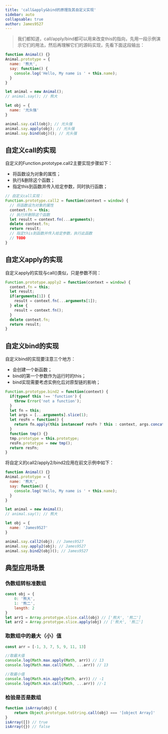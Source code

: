 ```yaml
---
title: 'call&apply&bind的原理及其自定义实现'
sidebar: auto
collapsable: true
author: James9527
---
```


> 我们都知道，call/apply/bind都可以用来改变this的指向，先用一段示例演示它们的用法，然后再理解它们的源码实现，先看下面这段输出：

```js
function Animal() {}
Animal.prototype = {
  name: '熊大',
  say: function() {
    console.log('Hello, My name is ' + this.name);
  }
}

let animal = new Animal();
// animal.say(); // 熊大

let obj = {
  name: '光头强'
}

animal.say.call(obj); // 光头强
animal.say.apply(obj); // 光头强
animal.say.bind(obj)(); // 光头强
```

## 自定义call的实现

自定义的Function.prototype.call2主要实现步骤如下：

+ 将函数设为对象的属性；
+ 执行&删除这个函数；
+ 指定this到函数并传入给定参数，同时执行函数；

```js
// 自定义call实现：
Function.prototype.call2 = function(context = window) {
  // 将函数设为对象的属性
  context.fn = this;
  // 执行并删除这个函数
  let result = context.fn(...arguments);
  delete context.fn;
  return result;
  // 指定this到函数并传入给定参数，执行此函数
  // TODO
}
```

## 自定义apply的实现

自定义apply的实现与call()类似，只是参数不同：

```js
Function.prototype.apply2 = function(context = window) {
  context.fn = this;
  let result;
  if(arguments[1]) {
    result = context.fn(...arguments[1]);
  } else {
    result = context.fn();
  }
  delete context.fn;
  return result;
}
```

## 自定义bind的实现
自定义bind的实现要注意三个地方：

+ 会创建一个新函数；
+ bind的第一个参数作为运行时的this；
+ bind实现需要考虑实例化后对原型链的影响；

```js
Function.prototype.bind2 = function(context) {
  if(typeof this !== 'function') {
    throw Error('not a function');
  }
  let fn = this;
  let args = [...arguments].slice(1);
  let resFn = function() {
    return fn.apply(this instanceof resFn ? this : context, args.concat(...arguments));
  }
  function tmp() {}
  tmp.prototype = this.prototype;
  resFn.prototype = new tmp();
  return resFn;
}
```

将自定义的call2/apply2/bind2应用在前文示例中如下：

```js
function Animal() {}
Animal.prototype = {
  name: '熊大',
  say: function() {
    console.log('Hello, My name is ' + this.name);
  }
}

let animal = new Animal();
// animal.say(); // 熊大

let obj = {
  name: 'James9527'
}

animal.say.call2(obj); // James9527
animal.say.apply2(obj); // James9527
animal.say.bind2(obj)(); // James9527
```
## 典型应用场景

### 伪数组转标准数组

```js
const obj = {
    0: '熊大',
    1: '熊二',
    length: 2
}
let arr1 = Array.prototype.slice.call(obj) // ['熊大', '熊二']
let arr2 = Array.prototype.slice.apply(obj) // ['熊大', '熊二']
```

### 取数组中的最大（小）值

```js
const arr = [-1, 3, 7, 5, 9, 11, 13]

//取最大值
console.log(Math.max.apply(Math, arr)) // 13
console.log(Math.max.call(Math, ...arr)) // 13

//取最小值
console.log(Math.min.apply(Math, arr)) // -1
console.log(Math.min.call(Math, ...arr)) //-1

```

### 检验是否是数组

```js
function isArray(obj) {
    return Object.prototype.toString.call(obj) === '[object Array]'
}
isArray([]) // true
isArray({}) // false
```